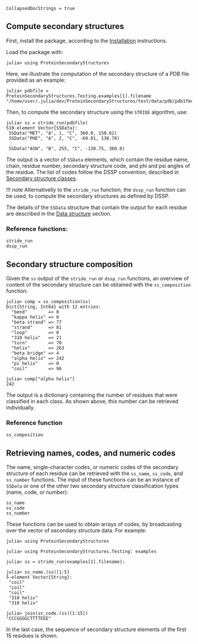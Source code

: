 ```@meta
CollapsedDocStrings = true
```

## Compute secondary structures

First, install the package, according to the [Installation](@ref) instructions.

Load the package with:
```julia-repl
julia> using ProteinSecondaryStructures
```

Here, we illustrate the computation of the secondary structure of a PDB file provided
as an example:
```julia-repl
julia> pdbfile = ProteinSecondaryStructures.Testing.examples[1].filename
"/home/user/.julia/dev/ProteinSecondaryStructures/test/data/pdb/pdb1fmc.pdb"
```

Then, to compute the secondary structure using the `STRIDE` algorithm, use:
```julia-repl
julia> ss = stride_run(pdbfile)
510-element Vector{SSData}:
 SSData("MET", "A", 1, "C", 360.0, 150.62)
 SSData("PHE", "A", 2, "C", -69.01, 138.78)
 ⋮
 SSData("ASN", "B", 255, "C", -130.75, 360.0)
```

The output is a vector of `SSData` elements, which contain the residue name, 
chain, residue number, secondary structure code, and phi and psi angles
of the residue. The list of codes follow the DSSP convention, described in [Secondary structure classes](@ref).

!!! note 
    Alternativelly to the `stride_run` function, the `dssp_run` function can be used, to compute the secondary structures as defined by DSSP.

The details of the `SSData` structure that contain the output for each residue are described in the [Data structure](@ref) section.

### Reference functions:

```@docs
stride_run
dssp_run
```

## Secondary structure composition

Given the `ss` output of the `stride_run` or `dssp_run` functions, an overview of content of the secondary structure can be obtained with the
`ss_composition` function:

```julia-repl
julia> comp = ss_composition(ss)
Dict{String, Int64} with 12 entries:
  "bend"        => 0
  "kappa helix" => 0
  "beta strand" => 77
  "strand"      => 81
  "loop"        => 0
  "310 helix"   => 21
  "turn"        => 70
  "helix"       => 263
  "beta bridge" => 4
  "alpha helix" => 242
  "pi helix"    => 0
  "coil"        => 96

julia> comp["alpha helix"]
242
```

The output is a dictionary containing the number of residues that were classified in each class. As shown above, this number can be retrieved individually.

### Reference function

```@docs
ss_composition
```

## Retrieving names, codes, and numeric codes

The name, single-character codes, or numeric codes of the secondary structure of each residue can be retrieved with the `ss_name`, `ss_code`,
and `ss_number` functions. The input of these functions can be an instance of `SSData` or one of the other two secondary structure
classification types (name, code, or number): 

```@docs
ss_name
ss_code
ss_number
```

These functions can be used to obtain arrays of codes, by broadcasting over the
vector of secondary structure data. For example:

```jldoctest
julia> using ProteinSecondaryStructures

julia> using ProteinSecondaryStructures.Testing: examples

julia> ss = stride_run(examples[1].filename);

julia> ss_name.(ss)[1:5]
5-element Vector{String}:
 "coil"
 "coil"
 "coil"
 "310 helix"
 "310 helix"

julia> join(ss_code.(ss)[1:15])
"CCCGGGGCTTTTEEE"

```

In the last case, the sequence of secondary structure elements of the first 15 residues is shown.



